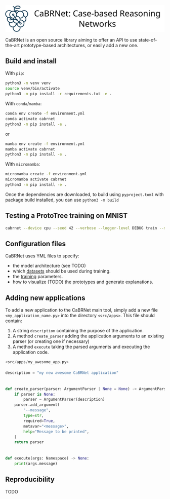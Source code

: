 <img src="./docs/banner.svg">

CaBRNet is an open source library aiming to offer an API to use state-of-the-art
prototype-based architectures, or easily add a new one.

## Build and install

With `pip`:

```bash
python3 -m venv venv
source venv/bin/activate
python3 -m pip install -r requirements.txt -e .
```

With `conda`/`mamba`:

```bash
conda env create -f environment.yml
conda activate cabrnet
python3 -m pip install -e .
```

or

```bash
mamba env create -f environment.yml
mamba activate cabrnet
python3 -m pip install -e .
```

With `micromamba`:

```bash
micromamba create -f environment.yml
micromamba activate cabrnet
python3 -m pip install -e .
```

Once the dependencies are downloaded, to build using `pyproject.toml` with package build installed, you
can use `python3 -m build`

## Testing a ProtoTree training on MNIST

```bash
cabrnet --device cpu --seed 42 --verbose --logger-level DEBUG train --model-config configs/prototree/mnist/model.yml --dataset configs/prototree/mnist/data.yml --training configs/prototree/mnist/training.yml --training-dir logs/
```

## Configuration files
CaBRNet uses YML files to specify:
- the model architecture (see TODO)
- which [datasets](src/cabrnet/utils/data.md) should be used during training.
- the [training](src/cabrnet/utils/optimizers.md) parameters.
- how to visualize (TODO) the prototypes and generate explanations. 

## Adding new applications

To add a new application to the CaBRNet main tool, simply add a new file
`<my_application_name.py>` into the directory `<src/apps>`. This file should
contain:

1. A string `description` containing the purpose of the application.
2. A method `create_parser` adding the application arguments to an existing
   parser (or creating one if necessary)
3. A method `execute` taking the parsed arguments and executing the application
   code.

```python
<src/apps/my_awesome_app.py>

description = "my new awesome CaBRNet application"


def create_parser(parser: ArgumentParser | None = None) -> ArgumentParser:
    if parser is None:
        parser = ArgumentParser(description)
    parser.add_argument(
        "--message",
        type=str,
        required=True,
        metavar="<message>",
        help="Message to be printed",
    )
    return parser


def execute(args: Namespace) -> None:
    print(args.message)
```

## Reproducibility
TODO